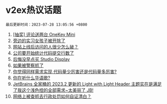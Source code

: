 # v2ex热议话题

`最后更新时间：2023-07-28 13:05:56 +0800`

1. [[抽奖] 评论送两台 OneKey Mini](https://www.v2ex.com/t/960398)
1. [旁边的实习女孩子被开除了](https://www.v2ex.com/t/960329)
1. [网站上线后访问的人很少怎么破？](https://www.v2ex.com/t/960244)
1. [公司要开始统计代码提交行数了](https://www.v2ex.com/t/960400)
1. [后悔没早点买 Studio Display](https://www.v2ex.com/t/960189)
1. [如果被警察抓了](https://www.v2ex.com/t/960451)
1. [你觉得同样需求实现,代码量少厉害还是代码量多厉害?](https://www.v2ex.com/t/960424)
1. [你在听什么华语歌?](https://www.v2ex.com/t/960245)
1. [JetBrains 全家桶的 2023.2 更新的 Light with Light Header 主题实在是满足了我这个浅色控的全部需求~太美丽了 JB!](https://www.v2ex.com/t/960432)
1. [网络上被查抓去行政处罚如何自证清白？](https://www.v2ex.com/t/960307)

